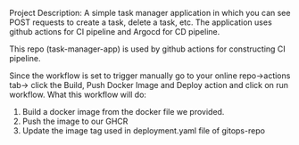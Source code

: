 Project Description: A simple task manager application in which you can see POST requests to create a task, delete a task, etc. The application uses github actions for CI pipeline and Argocd for CD pipeline.

This repo (task-manager-app) is used by github actions for constructing CI pipeline.

Since the workflow is set to trigger manually go to your online repo->actions tab-> click the Build, Push Docker Image and Deploy action and click on run workflow. What this workflow will do:

1. Build a docker image from the docker file we provided.
2. Push the image to our GHCR
3. Update the image tag used in deployment.yaml file of gitops-repo